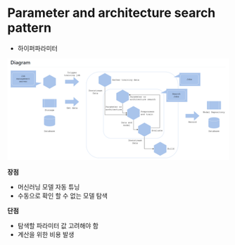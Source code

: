 # Parameter and architecture search pattern

- 하이퍼파라미터

![Parameter%20%20e2dcb/Untitled.png](Parameter%20%20e2dcb/Untitled.png)

**장점**

- 머신러닝 모델 자동 튜닝
- 수동으로 확인 할 수 없는 모델 탐색

**단점**

- 탐색할 파라미터 값 고려해야 함
- 계산을 위한 비용 발생
